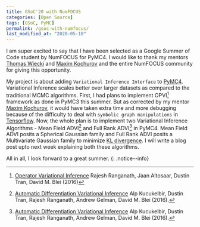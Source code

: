 ```yaml
---
title: GSoC'20 with NumFOCUS
categories: [Open Source]
tags: [GSoC, PyMC]
permalink: /gsoc-with-numfocus/
last_modified_at: "2020-05-18"
---
```


I am super excited to say that I have been selected as a Google Summer of Code student by NumFOCUS for PyMC4. I would like to thank my mentors [Thomas Wiecki](https://github.com/twiecki) and [Maxim Kochurov](https://github.com/ferrine) and the entire NumFOCUS community for giving this opportunity.

My project is about adding `Variational Inference Interface` to [PyMC4](https://github.com/pymc-devs/pymc4). Variational Inference scales better over larger datasets as compared to the traditional MCMC algorithms. First, I had plans to implement OPVI[^OPVI_paper] framework as done in PyMC3 this summer. But as corrected by my mentor [Maxim Kochurov](https://github.com/ferrine), it would have taken extra time and more debugging because of the difficulty to deal with `symbolic graph manipulations` in [Tensorflow](https://www.tensorflow.org/). Now, the whole plan is to implement two Variational Inference Algorithms - Mean Field ADVI[^ADVI_paper] and Full Rank ADVI[^ADVI_paper] in PyMC4. Mean Field ADVI posits a Spherical Gaussian family and Full Rank ADVI posits a Multivariate Gaussian family to minimize [KL divergence](https://en.wikipedia.org/wiki/Kullback%E2%80%93Leibler_divergence). I will write a blog post upto next week explaining both these algorithms.

All in all, I look forward to a great summer.
{: .notice--info}

[^OPVI_paper]: [Operator Variational Inference](https://arxiv.org/abs/1610.09033) Rajesh Ranganath, Jaan Altosaar, Dustin Tran, David M. Blei (2016)
[^ADVI_paper]: [Automatic Differentiation Variational Inference](https://arxiv.org/abs/1603.00788) Alp Kucukelbir, Dustin Tran, Rajesh Ranganath, Andrew Gelman, David M. Blei (2016).
